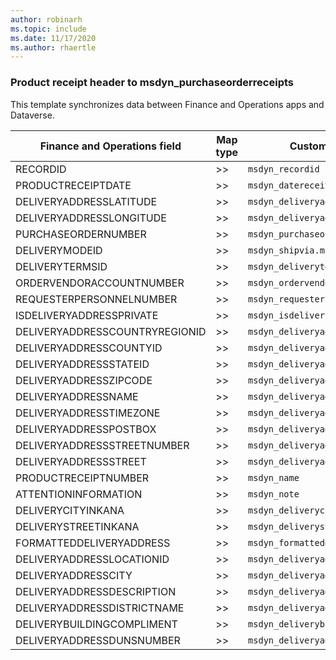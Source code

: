 ```yaml
---
author: robinarh
ms.topic: include
ms.date: 11/17/2020
ms.author: rhaertle
---
```


### Product receipt header to msdyn_purchaseorderreceipts

This template synchronizes data between Finance and Operations apps and Dataverse.

Finance and Operations field | Map type | Customer engagement field | Default value
---|---|---|---
RECORDID | >> | `msdyn_recordid` | 
PRODUCTRECEIPTDATE | >> | `msdyn_datereceived` | 
DELIVERYADDRESSLATITUDE | >> | `msdyn_deliveryaddresslatitude` | 
DELIVERYADDRESSLONGITUDE | >> | `msdyn_deliveryaddresslongitude` | 
PURCHASEORDERNUMBER | >> | `msdyn_purchaseorder.msdyn_name` | 
DELIVERYMODEID | >> | `msdyn_shipvia.msdyn_name` | 
DELIVERYTERMSID | >> | `msdyn_deliveryterm.msdyn_termscode` | 
ORDERVENDORACCOUNTNUMBER | >> | `msdyn_ordervendor.msdyn_vendoraccountnumber` | 
REQUESTERPERSONNELNUMBER | >> | `msdyn_requesterpersonnel.cdm_workernumber` | 
ISDELIVERYADDRESSPRIVATE | >> | `msdyn_isdeliveryaddressprivate` | 
DELIVERYADDRESSCOUNTRYREGIONID | >> | `msdyn_deliveryaddresscountryregionid` | 
DELIVERYADDRESSCOUNTYID | >> | `msdyn_deliveryaddresscountyid` | 
DELIVERYADDRESSSTATEID | >> | `msdyn_deliveryaddressstateid` | 
DELIVERYADDRESSZIPCODE | >> | `msdyn_deliveryaddresszipcode` | 
DELIVERYADDRESSNAME | >> | `msdyn_deliveryaddressname` | 
DELIVERYADDRESSTIMEZONE | >> | `msdyn_deliveryaddresstimezone` | 
DELIVERYADDRESSPOSTBOX | >> | `msdyn_deliveryaddresspostbox` | 
DELIVERYADDRESSSTREETNUMBER | >> | `msdyn_deliveryaddressstreetnumber` | 
DELIVERYADDRESSSTREET | >> | `msdyn_deliveryaddressstreet` | 
PRODUCTRECEIPTNUMBER | >> | `msdyn_name` | 
ATTENTIONINFORMATION | >> | `msdyn_note` | 
DELIVERYCITYINKANA | >> | `msdyn_deliverycityinkana` | 
DELIVERYSTREETINKANA | >> | `msdyn_deliverystreetinkana` | 
FORMATTEDDELIVERYADDRESS | >> | `msdyn_formatteddeliveryaddress` | 
DELIVERYADDRESSLOCATIONID | >> | `msdyn_deliveryaddresslocationid` | 
DELIVERYADDRESSCITY | >> | `msdyn_deliveryaddresscity` | 
DELIVERYADDRESSDESCRIPTION | >> | `msdyn_deliveryaddressdescription` | 
DELIVERYADDRESSDISTRICTNAME | >> | `msdyn_deliveryaddressdistrictname` | 
DELIVERYBUILDINGCOMPLIMENT | >> | `msdyn_deliverybuildingcompliment` | 
DELIVERYADDRESSDUNSNUMBER | >> | `msdyn_deliveryaddressdunsnumber` | 
